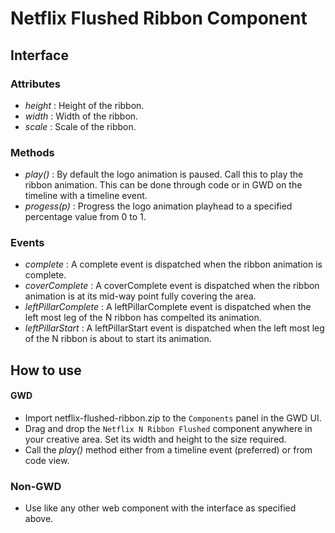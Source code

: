 # Netflix Flushed Ribbon Component

## Interface

### Attributes
- _height_ : Height of the ribbon. 
- _width_ : Width of the ribbon. 
- _scale_ : Scale of the ribbon. 

### Methods
- _play()_ : By default the logo animation is paused. Call this to play the ribbon animation. This can be done through code or in GWD on the timeline with a timeline event.
- _progess(p)_ : Progress the logo animation playhead to a specified percentage value from 0 to 1.

### Events
- _complete_ : A complete event is dispatched when the ribbon animation is complete.
- _coverComplete_ : A coverComplete event is dispatched when the ribbon animation is at its mid-way point fully covering the area.
- _leftPillarComplete_ : A leftPillarComplete event is dispatched when the left most leg of the N ribbon has compelted its animation.
- _leftPillarStart_ : A leftPillarStart event is dispatched when the left most leg of the N ribbon is about to start its animation.

## How to use

#### GWD
  - Import netflix-flushed-ribbon.zip to the `Components` panel in the GWD UI.
  - Drag and drop the `Netflix N Ribbon Flushed` component anywhere in your creative area. Set its width and height to the size required.
  - Call the _play()_ method either from a timeline event (preferred) or from code view.
  
### Non-GWD
  - Use like any other web component with the interface as specified above.


